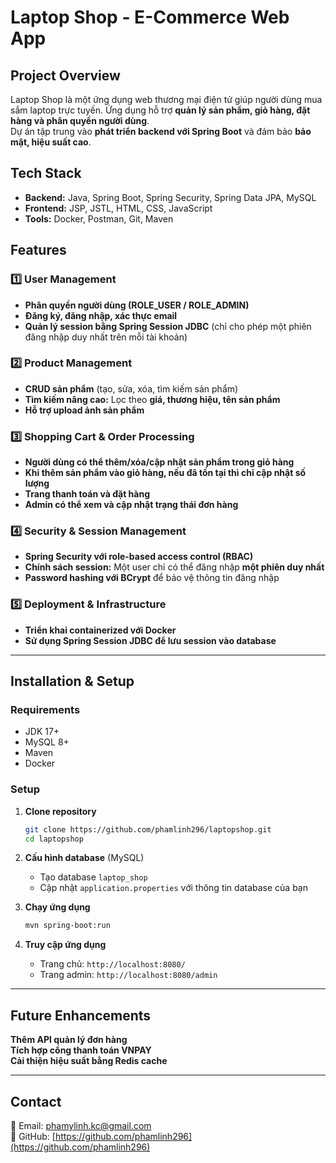 
# Laptop Shop - E-Commerce Web App

## Project Overview  
Laptop Shop là một ứng dụng web thương mại điện tử giúp người dùng mua sắm laptop trực tuyến. Ứng dụng hỗ trợ **quản lý sản phẩm, giỏ hàng, đặt hàng và phân quyền người dùng**.  
Dự án tập trung vào **phát triển backend với Spring Boot** và đảm bảo **bảo mật, hiệu suất cao**.  

## Tech Stack  
- **Backend:** Java, Spring Boot, Spring Security, Spring Data JPA, MySQL  
- **Frontend:** JSP, JSTL, HTML, CSS, JavaScript  
- **Tools:** Docker, Postman, Git, Maven  

## Features  

### 1️⃣ User Management  
- **Phân quyền người dùng (ROLE_USER / ROLE_ADMIN)**  
- **Đăng ký, đăng nhập, xác thực email**  
- **Quản lý session bằng Spring Session JDBC** (chỉ cho phép một phiên đăng nhập duy nhất trên mỗi tài khoản)  

### 2️⃣ Product Management  
- **CRUD sản phẩm** (tạo, sửa, xóa, tìm kiếm sản phẩm)  
- **Tìm kiếm nâng cao:** Lọc theo **giá, thương hiệu, tên sản phẩm**  
- **Hỗ trợ upload ảnh sản phẩm**  

### 3️⃣ Shopping Cart & Order Processing  
- **Người dùng có thể thêm/xóa/cập nhật sản phẩm trong giỏ hàng**  
- **Khi thêm sản phẩm vào giỏ hàng, nếu đã tồn tại thì chỉ cập nhật số lượng**  
- **Trang thanh toán và đặt hàng**  
- **Admin có thể xem và cập nhật trạng thái đơn hàng**  

### 4️⃣ Security & Session Management  
- **Spring Security với role-based access control (RBAC)**  
- **Chính sách session:** Một user chỉ có thể đăng nhập **một phiên duy nhất**  
- **Password hashing với BCrypt** để bảo vệ thông tin đăng nhập  

### 5️⃣ Deployment & Infrastructure  
- **Triển khai containerized với Docker**  
- **Sử dụng Spring Session JDBC để lưu session vào database**  

---

## Installation & Setup  
### Requirements  
- JDK 17+  
- MySQL 8+  
- Maven  
- Docker  

### Setup  
1. **Clone repository**  
   ```bash
   git clone https://github.com/phamlinh296/laptopshop.git
   cd laptopshop
   ```

2. **Cấu hình database** (MySQL)  
   - Tạo database `laptop_shop`
   - Cập nhật `application.properties` với thông tin database của bạn  

3. **Chạy ứng dụng**  
   ```bash
   mvn spring-boot:run
   ```

4. **Truy cập ứng dụng**  
   - Trang chủ: `http://localhost:8080/`  
   - Trang admin: `http://localhost:8080/admin`  

---

## Future Enhancements  
 **Thêm API quản lý đơn hàng**  
 **Tích hợp cổng thanh toán VNPAY**  
 **Cải thiện hiệu suất bằng Redis cache**  

---

## Contact  
📧 Email: phamylinh.kc@gmail.com  
📌 GitHub: [https://github.com/phamlinh296](https://github.com/phamlinh296)  
